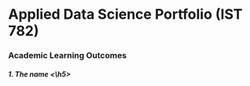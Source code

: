 <h1>Applied Data Science Portfolio (IST 782)</h1>

<h3>Academic Learning Outcomes</h3>

<h5> 1. The name <\h5>
